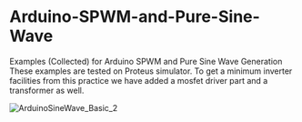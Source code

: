 # Arduino-SPWM-and-Pure-Sine-Wave
Examples (Collected) for Arduino SPWM and Pure Sine Wave Generation
These examples are tested on Proteus simulator. To get a minimum inverter facilities from this practice we have added a mosfet driver part and a transformer as well.


![ArduinoSineWave_Basic_2](https://user-images.githubusercontent.com/78910261/229164022-e44b671a-5acf-49e9-abee-fc0a197551d9.png)
